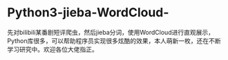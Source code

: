 # Python3-jieba-WordCloud-
先对bilibili某番剧短评爬虫，然后jieba分词，使用WordCloud进行直观展示，Python库很多，可以帮助程序员实现很多炫酷的效果，本人萌新一枚，还在不断学习研究中。欢迎各位大佬指正。

